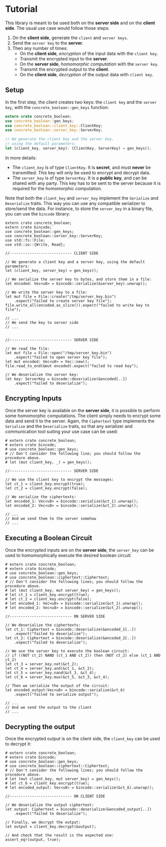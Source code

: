 # Tutorial

This library is meant to be used both on the **server side** and on the **client side**.
The usual use case would follow those steps:

1. On the **client side**, generate the `client` and `server keys`.
2. Send the `server key` to the **server**.
3. Then any number of times:
   + On the **client side**, *encryption* of the input data with the `client key`.
   + Transmit the encrypted input to the **server**.
   + On the **server side**, *homomorphic computation* with the `server key`.
   + Transmit the encrypted output to the **client**.
   + On the **client side**, *decryption* of the output data with `client key`.

## Setup

In the first step, the client creates two keys: the `client key` and the `server key`,
with the
`concrete_boolean::gen_keys` function:
```rust
extern crate concrete_boolean;
use concrete_boolean::gen_keys;
use concrete_boolean::client_key::ClientKey;
use concrete_boolean::server_key::ServerKey;

// We generate the client key and the server key,
// using the default parameters:
let (client_key, server_key): (ClientKey, ServerKey) = gen_keys();
```

In more details:

+ The `client_key` is of type `ClientKey`. It is **secret**, and must **never** be transmitted.
  This key will only be used to encrypt and decrypt data.
+ The `server_key` is of type `ServerKey`. It is a **public key**, and can be shared with any
  party.
  This key has to be sent to the server because it is required for the homomorphic computation.

Note that both the `client_key` and `server_key` implement the `Serialize` and `Deserialize` traits.
This way you can use any compatible serializer to store/send the data. For instance, to store
the `server_key` in a binary file, you can use the `bincode` library:
```rust, ignore
extern crate concrete_boolean;
extern crate bincode;
use concrete_boolean::gen_keys;
use concrete_boolean::server_key::ServerKey;
use std::fs::File;
use std::io::{Write, Read};

//---------------------------- CLIENT SIDE

// We generate a client key and a server key, using the default parameters:
let (client_key, server_key) = gen_keys();

// We serialize the server key to bytes, and store them in a file:
let encoded: Vec<u8> = bincode::serialize(&server_key).unwrap();

// We write the server key to a file:
let mut file = File::create("/tmp/server_key.bin")
    .expect("failed to create server key file");
file.write_all(encoded.as_slice()).expect("failed to write key to file");

// ...
// We send the key to server side
// ...


//---------------------------- SERVER SIDE

// We read the file:
let mut file = File::open("/tmp/server_key.bin")
    .expect("failed to open server key file");
let mut encoded: Vec<u8> = Vec::new();
file.read_to_end(&mut encoded).expect("failed to read key");

// We deserialize the server key:
let key: ServerKey = bincode::deserialize(&encoded[..])
    .expect("failed to deserialize");
```

## Encrypting Inputs

Once the server key is available on the **server side**, it is possible to perform some
homomorphic computations.
The client simply needs to encrypt some data and send it to the server.
Again, the `Ciphertext` type implements the `Serialize` and
the `Deserialize` traits, so that any serializer and communication tool suiting your use case
can be
used:

```rust, ignore
# extern crate concrete_boolean;
# extern crate bincode;
# use concrete_boolean::gen_keys;
# // Don't consider the following line; you should follow the procedure above.
# let (mut client_key, _) = gen_keys();

//---------------------------- SERVER SIDE

// We use the client key to encrypt the messages:
let ct_1 = client_key.encrypt(true);
let ct_2 = client_key.encrypt(false);

// We serialize the ciphertexts:
let encoded_1: Vec<u8> = bincode::serialize(&ct_1).unwrap();
let encoded_2: Vec<u8> = bincode::serialize(&ct_2).unwrap();

// ...
// And we send them to the server somehow
// ...
```

## Executing a Boolean Circuit

Once the encrypted inputs are on the **server side**, the `server_key` can be used to
homomorphically execute the desired boolean circuit:

```rust, ignore
# extern crate concrete_boolean;
# extern crate bincode;
# use concrete_boolean::gen_keys;
# use concrete_boolean::ciphertext::Ciphertext;
# // Don't consider the following lines; you should follow the procedure above.
# let (mut client_key, mut server_key) = gen_keys();
# let ct_1 = client_key.encrypt(true);
# let ct_2 = client_key.encrypt(false);
# let encoded_1: Vec<u8> = bincode::serialize(&ct_1).unwrap();
# let encoded_2: Vec<u8> = bincode::serialize(&ct_2).unwrap();

//---------------------------- ON SERVER SIDE

// We deserialize the ciphertexts:
let ct_1: Ciphertext = bincode::deserialize(&encoded_1[..])
    .expect("failed to deserialize");
let ct_2: Ciphertext = bincode::deserialize(&encoded_2[..])
    .expect("failed to deserialize");

// We use the server key to execute the boolean circuit:
// if ((NOT ct_2) NAND (ct_1 AND ct_2)) then (NOT ct_2) else (ct_1 AND ct_2)
let ct_3 = server_key.not(&ct_2);
let ct_4 = server_key.and(&ct_1, &ct_2);
let ct_5 = server_key.nand(&ct_3, &ct_4);
let ct_6 = server_key.mux(&ct_5, &ct_3, &ct_4);

// Then we serialize the output of the circuit:
let encoded_output:Vec<u8> = bincode::serialize(&ct_6)
    .expect("failed to serialize output");

// ...
// And we send the output to the client
// ...
```

## Decrypting the output

Once the encrypted output is on the client side, the `client_key` can be used to
decrypt it:

```rust, ignore
# extern crate concrete_boolean;
# extern crate bincode;
# use concrete_boolean::gen_keys;
# use concrete_boolean::ciphertext::Ciphertext;
# // Don't consider the following lines; you should follow the procedure above.
# let (mut client_key, mut server_key) = gen_keys();
# let ct_6 = client_key.encrypt(true);
# let encoded_output: Vec<u8> = bincode::serialize(&ct_6).unwrap();

//---------------------------- ON CLIENT SIDE

// We deserialize the output ciphertext:
let output: Ciphertext = bincode::deserialize(&encoded_output[..])
    .expect("failed to deserialize");

// Finally, we decrypt the output:
let output = client_key.decrypt(&output);

// And check that the result is the expected one:
assert_eq!(output, true);
```


























